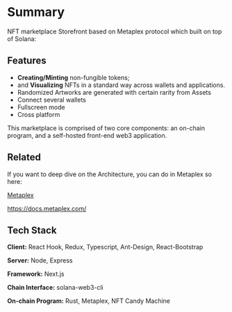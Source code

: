 # Summary
NFT marketplace Storefront based on Metaplex protocol which built on top of Solana:


## Features

- **Creating/Minting** non-fungible tokens;
- and **Visualizing** NFTs in a standard way across wallets and applications.
- Randomized Artworks are generated with certain rarity from Assets
- Connect several wallets
- Fullscreen mode
- Cross platform

This marketplace is comprised of two core components: an on-chain program, and a self-hosted front-end web3 application.

## Related

If you want to deep dive on the Architecture, you can do in Metaplex so here:

[Metaplex](https://github.com/metaplex-foundation/metaplex)

https://docs.metaplex.com/

## Tech Stack

**Client:** React Hook, Redux, Typescript, Ant-Design, React-Bootstrap

**Server:** Node, Express

**Framework:** Next.js

**Chain Interface:** solana-web3-cli

**On-chain Program:** Rust, Metaplex, NFT Candy Machine  
